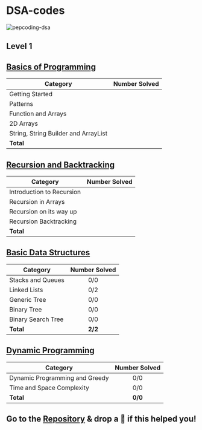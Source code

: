 # DSA-codes

![pepcoding-dsa](https://socialify.git.ci/thatbeautifuldream/pepcoding-dsa/image?description=1&descriptionEditable=This%20repository%20consists%20of%20all%20the%20material%20from%20my%20data%20structures%20and%20algorithms%20preparation.&language=1&name=1&owner=1&pattern=Solid&theme=Dark)

## Level 1

## [Basics of Programming]()

| Category                             | Number Solved |
| ------------------------------------ | :-----------: |
| Getting Started                        
| Patterns                               |
| Function and Arrays                    |
| 2D Arrays                              |
| String, String Builder and ArrayList   |
| **Total**                              |

## [Recursion and Backtracking]()

| Category                  | Number Solved |
| ------------------------- | :-----------: |
| Introduction to Recursion |   
| Recursion in Arrays       |      
| Recursion on its way up   |   
| Recursion Backtracking    |   
| **Total**                 |   

## [Basic Data Structures]()

| Category           | Number Solved |
| ------------------ | :-----------: |
| Stacks and Queues  |      0/0      |
| Linked Lists       |      0/2      |
| Generic Tree       |      0/0      |
| Binary Tree        |      0/0      |
| Binary Search Tree |      0/0      |
| **Total**          |    **2/2**    |

## [Dynamic Programming]()

| Category                       | Number Solved |
| ------------------------------ | :-----------: |
| Dynamic Programming and Greedy |      0/0      |
| Time and Space Complexity      |      0/0      |
| **Total**                      |    **0/0**    |

## Go to the [Repository](https://github.com/saum29/DSA-codes) & drop a 🌟 if this helped you! 

